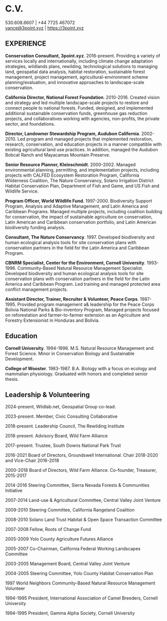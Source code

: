 # C.V.
530.608.6607 | +44 7725 467072 <br>
vance@3point.xyz | https://3point.xyz

## EXPERIENCE

**Conservation Consultant, 3point.xyz**. 2016-present. Providing a variety of services locally and internationally, including climate change adaptation strategies, wildlands plans, rewilding, technological solutions to managing land, geospatial data analysis, habitat restoration, sustainable forest management, project management, agricultural-environment scheme planning/evaluation, and innovative approaches to landscape-scale conservation. 

**California Director, National Forest Foundation**. 2010-2016. Created vision and strategy and led multiple landscape-scale projects to restore and connect people to national forests. Funded, designed, and implemented additional sustainable conservation funds, greenhouse gas reduction projects, and collaboratives working with agencies, non-profits, the private sector, and foundations. 

**Director, Landowner Stewardship Program, Audubon California**. 2002-2010. Led program and managed projects that implemented restoration, research, conservation, and education projects in a manner compatible with existing agricultural land use practices. In addition, managed the Audubon Bobcat Ranch and Mayacamas Mountain Preserve. 

**Senior Resource Planner, Kleinschmidt**. 2000-2002. Managed environmental planning, permitting, and implementation projects, including projects with CALFED Ecosystem Restoration Program, California Wilderness Coalition, The Nature Conservancy, Solano Irrigation District Habitat Conservation Plan, Department of Fish and Game, and US Fish and Wildlife Service. 

**Program Officer, World Wildlife Fund**. 1997-2000. Biodiversity Support Program, Analysis and Adaptive Management, and Latin America and Caribbean Programs. Managed multiple projects, including coalition building for conservation, the impact of sustainable agriculture on conservation, Latin American and Caribbean conservation portfolio, and Latin American biodiversity funding analysis. 

**Consultant, The Nature Conservancy**. 1997. Developed biodiversity and human ecological analysis tools for site conservation plans with conservation partners in the field for the Latin America and Caribbean Program. 

**CBNRM Specialist, Center for the Environment, Cornell University**. 1993-1996. Community-Based Natural Resource Management Specialist. Developed biodiversity and human ecological analysis tools for site conservation plans with conservation partners in the field for the Latin America and Caribbean Program.  Led training and managed protected area conflict management projects.

**Assistant Director, Trainer, Recruiter & Volunteer, Peace Corps**. 1987-1995. Provided program management a& leadership for the Peace Corps Bolivia National Parks & Bio-inventory Program, Managed projects focused on reforestation and farmer-to-farmer extension as an Agriculture and Forestry Extensionist in Honduras and Bolivia.

## Education

**Cornell University**. 1994-1996. M.S. Natural Resource Management and Forest Science. Minor in Conservation Biology and Sustainable Development. 

**College of Wooster**. 1983-1987. B.A. Biology with a focus on ecology and mammalian physiology. Graduated with honors and completed senior thesis.

## Leadership & Volunteering

2024-present, Wildlab.net, Geospatial Group co-lead.

2023-present. Member, Civic Consulting Collaborative

2018-present. Leadership Council, The Rewilding Institute

2018-present. Advisory Board, Wild Farm Alliance

2017-present. Trustee, South Downs National Park Trust

2016-2021 Board of Directors, Groundswell International. Chair 2018-2020 and Vice-Chair 2016-2018

2000-2018 Board of Directors, Wild Farm Alliance. Co-founder, Treasurer, 2015-2017

2014-2016 Steering Committee, Sierra Nevada Forests & Communities Initiative

2007-2014 Land-use & Agricultural Committee, Central Valley Joint Venture

2009-2010 Steering Committee, California Rangeland Coalition

2008-2010 Solano Land Trust Habitat & Open Space Transaction Committee

2007-2008 Fellow, Roots of Change Fund

2005-2009 Yolo County Agriculture Futures Alliance

2005-2007 Co-Chairman, California Federal Working Landscapes Committee

2003-2005 Management Board, Central Valley Joint Venture

2004-2005 Steering Committee, Yolo County Habitat Conservation Plan

1997 World Neighbors Community-Based Natural Resource Management Volunteer

1994-1995 President, International Association of Camel Breeders, Cornell University

1994-1995 President, Gamma Alpha Society, Cornell University
